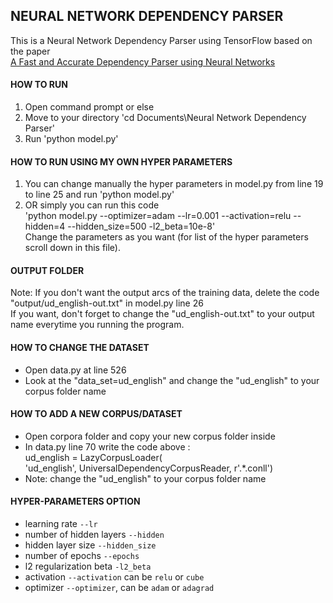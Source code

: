 ## NEURAL NETWORK DEPENDENCY PARSER
This is a Neural Network Dependency Parser using TensorFlow based on the paper  
[A Fast and Accurate Dependency Parser using Neural Networks](https://www.aclweb.org/anthology/D14-1082.pdf)  

#### HOW TO RUN
1. Open command prompt or else
2. Move to your directory 'cd Documents\Neural Network Dependency Parser'
3. Run 'python model.py'

#### HOW TO RUN USING MY OWN HYPER PARAMETERS
1. You can change manually the hyper parameters in model.py from line 19 to line 25 and run 'python model.py'
2. OR simply you can run this code  
   'python model.py --optimizer=adam --lr=0.001 --activation=relu --hidden=4 --hidden_size=500 -l2_beta=10e-8'   
   Change the parameters as you want (for list of the hyper parameters scroll down in this file).

#### OUTPUT FOLDER
Note: If you don't want the output arcs of the training data, delete the code "output/ud_english-out.txt" in model.py line 26  
      If you want, don't forget to change the "ud_english-out.txt" to your output name everytime you running the program.

#### HOW TO CHANGE THE DATASET
- Open data.py at line 526
- Look at the "data_set=ud_english" and change the "ud_english" to your corpus folder name

#### HOW TO ADD A NEW CORPUS/DATASET
- Open corpora folder and copy your new corpus folder inside
- In data.py line 70 write the code above :  
  ud_english = LazyCorpusLoader(  
  'ud_english', UniversalDependencyCorpusReader, r'.*\.conll')  
- Note: change the "ud_english" to your corpus folder name

#### HYPER-PARAMETERS OPTION
- learning rate `--lr`
- number of hidden layers `--hidden`
- hidden layer size `--hidden_size`
- number of epochs `--epochs`
- l2 regularization beta `-l2_beta`
- activation `--activation` can be `relu` or `cube`
- optimizer `--optimizer`, can be `adam` or `adagrad`
